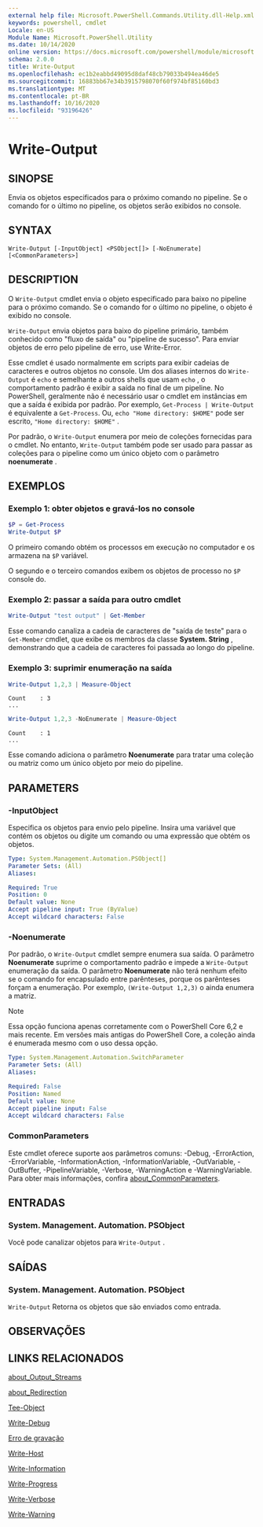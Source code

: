 ```yaml
---
external help file: Microsoft.PowerShell.Commands.Utility.dll-Help.xml
keywords: powershell, cmdlet
Locale: en-US
Module Name: Microsoft.PowerShell.Utility
ms.date: 10/14/2020
online version: https://docs.microsoft.com/powershell/module/microsoft.powershell.utility/write-output?view=powershell-7.1&WT.mc_id=ps-gethelp
schema: 2.0.0
title: Write-Output
ms.openlocfilehash: ec1b2eabbd49095d8daf48cb79033b494ea46de5
ms.sourcegitcommit: 16883bb67e34b3915798070f60f974bf85160bd3
ms.translationtype: MT
ms.contentlocale: pt-BR
ms.lasthandoff: 10/16/2020
ms.locfileid: "93196426"
---
```

# Write-Output

## SINOPSE
Envia os objetos especificados para o próximo comando no pipeline. Se o comando for o último no pipeline, os objetos serão exibidos no console.

## SYNTAX

```
Write-Output [-InputObject] <PSObject[]> [-NoEnumerate] [<CommonParameters>]
```

## DESCRIPTION

O `Write-Output` cmdlet envia o objeto especificado para baixo no pipeline para o próximo comando.
Se o comando for o último no pipeline, o objeto é exibido no console.

`Write-Output` envia objetos para baixo do pipeline primário, também conhecido como "fluxo de saída" ou "pipeline de sucesso". Para enviar objetos de erro pelo pipeline de erro, use Write-Error.

Esse cmdlet é usado normalmente em scripts para exibir cadeias de caracteres e outros objetos no console. Um dos aliases internos do `Write-Output` é `echo` e semelhante a outros shells que usam `echo` , o comportamento padrão é exibir a saída no final de um pipeline. No PowerShell, geralmente não é necessário usar o cmdlet em instâncias em que a saída é exibida por padrão. Por exemplo, `Get-Process | Write-Output` é equivalente a `Get-Process`. Ou, `echo "Home directory: $HOME"` pode ser escrito, `"Home directory: $HOME"` .

Por padrão, o `Write-Output` enumera por meio de coleções fornecidas para o cmdlet. No entanto, `Write-Output` também pode ser usado para passar as coleções para o pipeline como um único objeto com o parâmetro **noenumerate** .

## EXEMPLOS

### Exemplo 1: obter objetos e gravá-los no console

```powershell
$P = Get-Process
Write-Output $P
```

O primeiro comando obtém os processos em execução no computador e os armazena na `$P` variável.

O segundo e o terceiro comandos exibem os objetos de processo no `$P` console do.

### Exemplo 2: passar a saída para outro cmdlet

```powershell
Write-Output "test output" | Get-Member
```

Esse comando canaliza a cadeia de caracteres de "saída de teste" para o `Get-Member` cmdlet, que exibe os membros da classe **System. String** , demonstrando que a cadeia de caracteres foi passada ao longo do pipeline.

### Exemplo 3: suprimir enumeração na saída

```powershell
Write-Output 1,2,3 | Measure-Object
```

```Output
Count    : 3
...
```

```powershell
Write-Output 1,2,3 -NoEnumerate | Measure-Object
```

```Output
Count    : 1
...
```

Esse comando adiciona o parâmetro **Noenumerate** para tratar uma coleção ou matriz como um único objeto por meio do pipeline.

## PARAMETERS

### -InputObject

Especifica os objetos para envio pelo pipeline. Insira uma variável que contém os objetos ou digite um comando ou uma expressão que obtém os objetos.

```yaml
Type: System.Management.Automation.PSObject[]
Parameter Sets: (All)
Aliases:

Required: True
Position: 0
Default value: None
Accept pipeline input: True (ByValue)
Accept wildcard characters: False
```

### -Noenumerate

Por padrão, o `Write-Output` cmdlet sempre enumera sua saída. O parâmetro **Noenumerate** suprime o comportamento padrão e impede a `Write-Output` enumeração da saída. O parâmetro **Noenumerate** não terá nenhum efeito se o comando for encapsulado entre parênteses, porque os parênteses forçam a enumeração. Por exemplo, `(Write-Output 1,2,3)` o ainda enumera a matriz.

> [!NOTE]
> Essa opção funciona apenas corretamente com o PowerShell Core 6,2 e mais recente. Em versões mais antigas do PowerShell Core, a coleção ainda é enumerada mesmo com o uso dessa opção.

```yaml
Type: System.Management.Automation.SwitchParameter
Parameter Sets: (All)
Aliases:

Required: False
Position: Named
Default value: None
Accept pipeline input: False
Accept wildcard characters: False
```

### CommonParameters

Este cmdlet oferece suporte aos parâmetros comuns: -Debug, -ErrorAction, -ErrorVariable, -InformationAction, -InformationVariable, -OutVariable, -OutBuffer, -PipelineVariable, -Verbose, -WarningAction e -WarningVariable. Para obter mais informações, confira [about_CommonParameters](https://go.microsoft.com/fwlink/?LinkID=113216).

## ENTRADAS

### System. Management. Automation. PSObject

Você pode canalizar objetos para `Write-Output` .

## SAÍDAS

### System. Management. Automation. PSObject

`Write-Output` Retorna os objetos que são enviados como entrada.

## OBSERVAÇÕES

## LINKS RELACIONADOS

[about_Output_Streams](../Microsoft.PowerShell.Core/About/about_Output_Streams.md)

[about_Redirection](../Microsoft.PowerShell.Core/About/about_Redirection.md)

[Tee-Object](Tee-Object.md)

[Write-Debug](Write-Debug.md)

[Erro de gravação](Write-Error.md)

[Write-Host](Write-Host.md)

[Write-Information](Write-Information.md)

[Write-Progress](Write-Progress.md)

[Write-Verbose](Write-Verbose.md)

[Write-Warning](Write-Warning.md)
